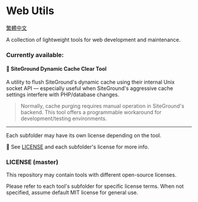 # Web Utils

[繁體中文](./README.zh.md)

A collection of lightweight tools for web development and maintenance.

### Currently available:

#### 🔧 SiteGround Dynamic Cache Clear Tool

A utility to flush SiteGround's dynamic cache using their internal Unix socket API — especially useful when SiteGround's aggressive cache settings interfere with PHP/database changes.

> Normally, cache purging requires manual operation in SiteGround's backend. This tool offers a programmable workaround for development/testing environments.

***

Each subfolder may have its own license depending on the tool.

📄 See [LICENSE](./LICENSE.md) and each subfolder's license for more info.

### LICENSE (master)

This repository may contain tools with different open-source licenses.

Please refer to each tool's subfolder for specific license terms. When not specified, assume default MIT license for general use.

